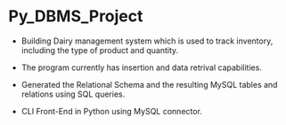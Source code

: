 # Py_DBMS_Project
- Building Dairy management system which is used to track inventory, including the type of product and quantity.

- The program currently has insertion and data retrival capabilities.

- Generated the Relational Schema and the resulting MySQL tables and relations using SQL queries.

- CLI Front-End in Python using MySQL connector.
